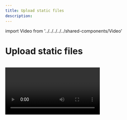 ```yaml
---
title: Upload static files
description:
---
```


import Video from '../../../../../shared-components/Video'

# Upload static files

<br/>
    <Video src="../../repositories-upload-dnd.mp4" />
<br/>

You can upload static files to your repositories in CodeSandbox. To use this feature, drag the desired files from your computer and drop them into the file explorer on the sidebar, the files will then be automatically uploaded.

Alternatively, you can right-click in the file explorer or press `$mod+alt+F` to open the file input.

![Sidebar upload](../images/repositories-upload-input.png)

It's possible to upload a variety of file types (images, documents, videos, etc.) with up to 10MB each.

